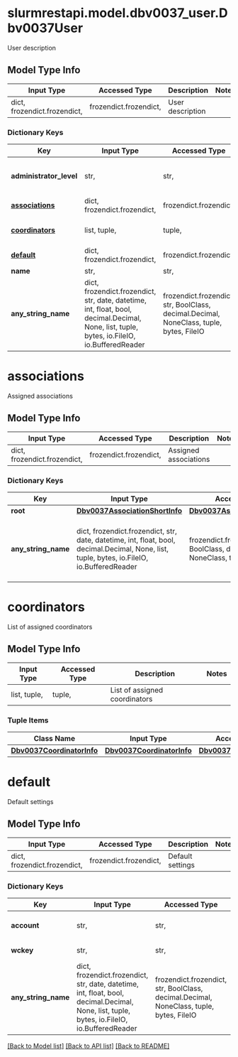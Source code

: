 # slurmrestapi.model.dbv0037_user.Dbv0037User

User description

## Model Type Info
Input Type | Accessed Type | Description | Notes
------------ | ------------- | ------------- | -------------
dict, frozendict.frozendict,  | frozendict.frozendict,  | User description | 

### Dictionary Keys
Key | Input Type | Accessed Type | Description | Notes
------------ | ------------- | ------------- | ------------- | -------------
**administrator_level** | str,  | str,  | Description of administrator level | [optional] 
**[associations](#associations)** | dict, frozendict.frozendict,  | frozendict.frozendict,  | Assigned associations | [optional] 
**[coordinators](#coordinators)** | list, tuple,  | tuple,  | List of assigned coordinators | [optional] 
**[default](#default)** | dict, frozendict.frozendict,  | frozendict.frozendict,  | Default settings | [optional] 
**name** | str,  | str,  | User name | [optional] 
**any_string_name** | dict, frozendict.frozendict, str, date, datetime, int, float, bool, decimal.Decimal, None, list, tuple, bytes, io.FileIO, io.BufferedReader | frozendict.frozendict, str, BoolClass, decimal.Decimal, NoneClass, tuple, bytes, FileIO | any string name can be used but the value must be the correct type | [optional]

# associations

Assigned associations

## Model Type Info
Input Type | Accessed Type | Description | Notes
------------ | ------------- | ------------- | -------------
dict, frozendict.frozendict,  | frozendict.frozendict,  | Assigned associations | 

### Dictionary Keys
Key | Input Type | Accessed Type | Description | Notes
------------ | ------------- | ------------- | ------------- | -------------
**root** | [**Dbv0037AssociationShortInfo**](Dbv0037AssociationShortInfo.md) | [**Dbv0037AssociationShortInfo**](Dbv0037AssociationShortInfo.md) |  | [optional] 
**any_string_name** | dict, frozendict.frozendict, str, date, datetime, int, float, bool, decimal.Decimal, None, list, tuple, bytes, io.FileIO, io.BufferedReader | frozendict.frozendict, str, BoolClass, decimal.Decimal, NoneClass, tuple, bytes, FileIO | any string name can be used but the value must be the correct type | [optional]

# coordinators

List of assigned coordinators

## Model Type Info
Input Type | Accessed Type | Description | Notes
------------ | ------------- | ------------- | -------------
list, tuple,  | tuple,  | List of assigned coordinators | 

### Tuple Items
Class Name | Input Type | Accessed Type | Description | Notes
------------- | ------------- | ------------- | ------------- | -------------
[**Dbv0037CoordinatorInfo**](Dbv0037CoordinatorInfo.md) | [**Dbv0037CoordinatorInfo**](Dbv0037CoordinatorInfo.md) | [**Dbv0037CoordinatorInfo**](Dbv0037CoordinatorInfo.md) |  | 

# default

Default settings

## Model Type Info
Input Type | Accessed Type | Description | Notes
------------ | ------------- | ------------- | -------------
dict, frozendict.frozendict,  | frozendict.frozendict,  | Default settings | 

### Dictionary Keys
Key | Input Type | Accessed Type | Description | Notes
------------ | ------------- | ------------- | ------------- | -------------
**account** | str,  | str,  | Default account name | [optional] 
**wckey** | str,  | str,  | Default wckey | [optional] 
**any_string_name** | dict, frozendict.frozendict, str, date, datetime, int, float, bool, decimal.Decimal, None, list, tuple, bytes, io.FileIO, io.BufferedReader | frozendict.frozendict, str, BoolClass, decimal.Decimal, NoneClass, tuple, bytes, FileIO | any string name can be used but the value must be the correct type | [optional]

[[Back to Model list]](../../README.md#documentation-for-models) [[Back to API list]](../../README.md#documentation-for-api-endpoints) [[Back to README]](../../README.md)

